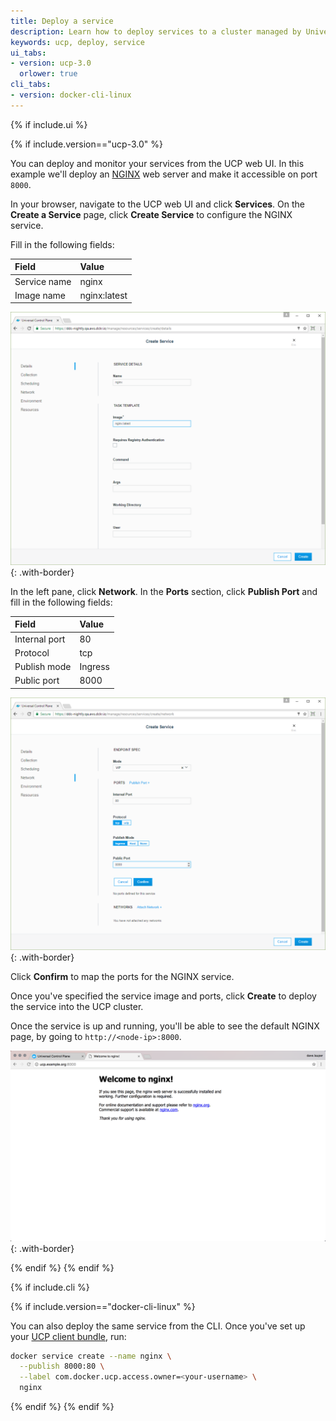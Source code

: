 ```yaml
---
title: Deploy a service
description: Learn how to deploy services to a cluster managed by Universal Control Plane.
keywords: ucp, deploy, service
ui_tabs:
- version: ucp-3.0
  orlower: true
cli_tabs:
- version: docker-cli-linux
---
```

{% if include.ui %}

{% if include.version=="ucp-3.0" %}

You can deploy and monitor your services from the UCP web UI. In this example
we'll deploy an [NGINX](https://www.nginx.com/) web server and make it
accessible on port `8000`.

In your browser, navigate to the UCP web UI and click **Services**. On the
**Create a Service** page, click **Create Service** to configure the
NGINX service.

Fill in the following fields:

| Field        | Value        |
|:-------------|:-------------|
| Service name | nginx        |
| Image name   | nginx:latest |

![](../../images/deploy-a-service-1.png){: .with-border}

In the left pane, click **Network**. In the **Ports** section,
click **Publish Port** and fill in the following fields:

| Field         | Value   |
|:--------------|:--------|
| Internal port | 80      |
| Protocol      | tcp     |
| Publish mode  | Ingress |
| Public port   | 8000    |

![](../../images/deploy-a-service-2.png){: .with-border}

Click **Confirm** to map the ports for the NGINX service.

Once you've specified the service image and ports, click **Create** to
deploy the service into the UCP cluster.

Once the service is up and running, you'll be able to see the default NGINX
page, by going to `http://<node-ip>:8000`.

![](../../images/deploy-a-service-4.png){: .with-border}

{% endif %}
{% endif %}

{% if include.cli %}

{% if include.version=="docker-cli-linux" %}

You can also deploy the same service from the CLI. Once you've set up your
[UCP client bundle](../user-access/cli.md), run:

```bash
docker service create --name nginx \
  --publish 8000:80 \
  --label com.docker.ucp.access.owner=<your-username> \
  nginx
```

{% endif %}
{% endif %}
